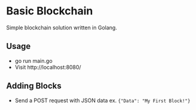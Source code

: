 # Basic Blockchain
Simple blockchain solution written in Golang.

## Usage
- go run main.go
- Visit http://localhost:8080/

## Adding Blocks
- Send a POST request with JSON data ex. `{"Data": "My First Block!"}`
